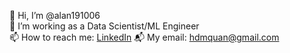 👋 Hi, I’m @alan191006  
:telescope: I’m working as a Data Scientist/ML Engineer  
📫 How to reach me: [LinkedIn](https://www.linkedin.com/in/alan-huynh-64b357194/)
📬 My email: hdmquan@gmail.com

